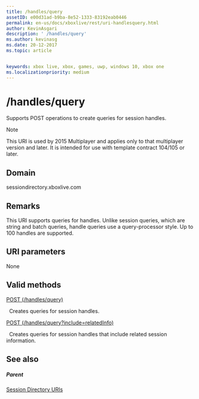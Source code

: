 ```yaml
---
title: /handles/query
assetID: e00d31ad-b9ba-8e52-1333-83192eab0446
permalink: en-us/docs/xboxlive/rest/uri-handlesquery.html
author: KevinAsgari
description: ' /handles/query'
ms.author: kevinasg
ms.date: 20-12-2017
ms.topic: article


keywords: xbox live, xbox, games, uwp, windows 10, xbox one
ms.localizationpriority: medium
---
```



# /handles/query
Supports POST operations to create queries for session handles. 

> [!NOTE] 
> This URI is used by 2015 Multiplayer and applies only to that multiplayer version and later. It is intended for use with template contract 104/105 or later.  

 
<a id="ID4EQ"></a>

 
## Domain
sessiondirectory.xboxlive.com  
<a id="ID4EV"></a>

 
## Remarks
This URI supports queries for handles. Unlike session queries, which are string and batch queries, handle queries use a query-processor style. Up to 100 handles are supported.  
<a id="ID4E2"></a>

 
## URI parameters
 
None   
<a id="ID4EEB"></a>

 
## Valid methods

[POST (/handles/query)](uri-handlesquerypost.md)

&nbsp;&nbsp;Creates queries for session handles.

[POST (/handles/query?include=relatedInfo)](uri-handlesqueryincludepost.md)

&nbsp;&nbsp;Creates queries for session handles that include related session information.
 
<a id="ID4EQB"></a>

 
## See also
 
<a id="ID4ESB"></a>

 
##### Parent 

[Session Directory URIs](atoc-reference-sessiondirectory.md)

   